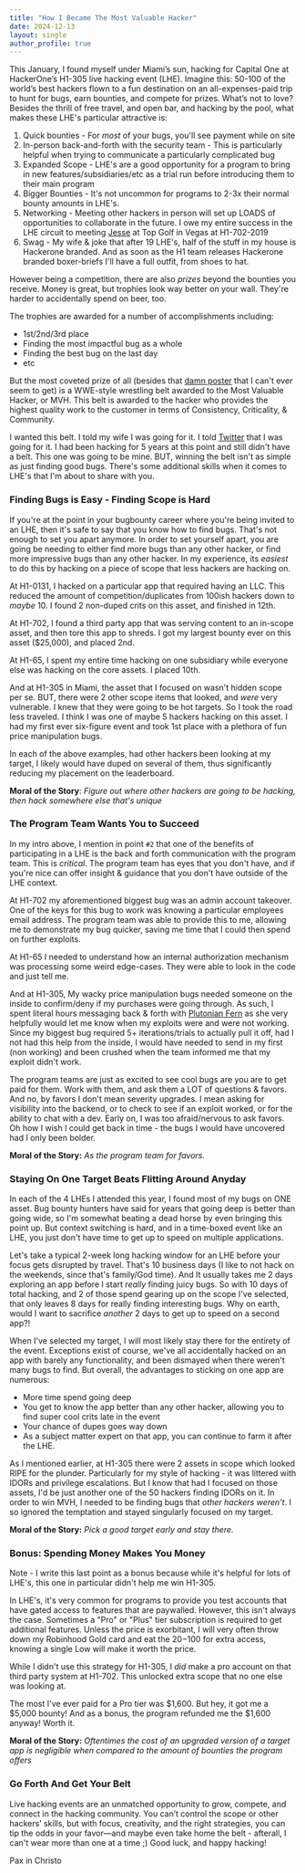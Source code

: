 ```yaml
---
title: "How I Became The Most Valuable Hacker"
date: 2024-12-13
layout: single
author_profile: true
---
```



This January, I found myself under Miami’s sun, hacking for Capital One at HackerOne’s H1-305 live hacking event (LHE). Imagine this: 50-100 of the world’s best hackers flown to a fun destination on an all-expenses-paid trip to hunt for bugs, earn bounties, and compete for prizes. What’s not to love? Besides the thrill of free travel, and open bar, and hacking by the pool, what makes these LHE's particular attractive is:

1. Quick bounties - For _most_ of your bugs, you'll see payment while on site
2. In-person back-and-forth with the security team - This is particularly helpful when trying to communicate a particularly complicated bug
3. Expanded Scope - LHE's are a good opportunity for a program to bring in new features/subsidiaries/etc as a trial run before introducing them to their main program
4. Bigger Bounties - It's not uncommon for programs to 2-3x their normal bounty amounts in LHE's. 
5. Networking - Meeting other hackers in person will set up LOADS of opportunities to collaborate in the future. I owe my entire success in the LHE circuit to meeting [Jesse](https://hackerone.com/hogarth45) at Top Golf in Vegas at H1-702-2019
6. Swag - My wife & joke that after 19 LHE's, half of the stuff in my house is Hackerone branded. And as soon as the H1 team releases Hackerone branded boxer-briefs I'll have a full outfit, from shoes to hat. 
   
   
However being a competition, there are also _prizes_ beyond the bounties you receive. Money is great, but trophies look way better on your wall. They're harder to accidentally spend on beer, too.

The trophies are awarded for a number of accomplishments including:
- 1st/2nd/3rd place
- Finding the most impactful bug as a whole
- Finding the best bug on the last day
- etc

But the most coveted prize of all (besides that [damn poster](https://x.com/Hacker0x01/status/1820618661566251191) that I can't ever seem to get) is a WWE-style wrestling belt awarded to the Most Valuable Hacker, or MVH. This belt is awarded to the hacker who provides the highest quality work to the customer in terms of Consistency, Criticality, & Community.

I wanted this belt. I told my wife I was going for it. I told [Twitter](https://x.com/ArchAngelDDay/status/1743440198472745385) that I was going for it. I had been hacking for 5 years at this point and still didn't have a belt. This one was going to be mine. BUT, winning the belt isn't as simple as just finding good bugs. There's some additional skills when it comes to LHE's that I'm about to share with you. 

### Finding Bugs is Easy - Finding Scope is Hard

If you're at the point in your bugbounty career where you're being invited to an LHE, then it's safe to say that you know how to find bugs. That's not enough to set you apart anymore. In order to set yourself apart, you are going be needing to either find more bugs than any other hacker, or find more impressive bugs than any other hacker. In my experience, its _easiest_ to do this by hacking on a piece of scope that less hackers are hacking on. 

At H1-0131, I hacked on a particular app that required having an LLC. This reduced the amount of competition/duplicates from 100ish hackers down to _maybe_ 10. I found 2 non-duped crits on this asset, and finished in 12th.

At H1-702, I found a third party app that was serving content to an in-scope asset, and then tore this app to shreds. I got my largest bounty ever on this asset ($25,000), and placed 2nd. 

At H1-65, I spent my entire time hacking on one subsidiary while everyone else was hacking on the core assets. I placed 10th. 

And at H1-305 in Miami, the asset that I focused on wasn't hidden scope per se. BUT, there were 2 other scope items that looked, and _were_ very vulnerable. I knew that they were going to be hot targets. So I took the road less traveled. I think I was one of maybe 5 hackers hacking on this asset. I had my first ever six-figure event and took 1st place with a plethora of fun price manipulation bugs.

In each of the above examples,  had other hackers been looking at my target, I likely would have duped on several of them, thus significantly reducing my placement on the leaderboard.

**Moral of the Story**: *Figure out where other hackers are going to be hacking, then hack somewhere else that's unique*

### The Program Team Wants You to Succeed

In my intro above, I mention in point `#2` that one of the benefits of participating in a LHE is the back and forth communication with the program team. This is _critical_. The program team has eyes that you don't have, and if you're nice can offer insight & guidance that you don't have outside of the LHE context.

At H1-702 my aforementioned biggest bug was an admin account takeover. One of the keys for this bug to work was knowing a particular employees email address. The program team was able to provide this to me, allowing me to demonstrate my bug quicker, saving me time that I could then spend on further exploits.

At H1-65 I needed to understand how an internal authorization mechanism was processing some weird edge-cases. They were able to look in the code and just tell me. 

And at H1-305, My wacky price manipulation bugs needed someone on the inside to confirm/deny if my purchases were going through. As such, I spent literal hours messaging back & forth with [Plutonian Fern](https://x.com/Plutonian_fern)  as she very helpfully would let me know when my exploits were and were not working. Since my biggest bug required 5+ iterations/trials to actually pull it off, had I not had this help from the inside, I would have needed to send in my first (non working) and been crushed when the team informed me that my exploit didn't work.

The program teams are just as excited to see cool bugs are you are to get paid for them. Work with them, and ask them a LOT of questions & favors. And no, by favors I don't mean severity upgrades. I mean asking for visibility into the backend, or to check to see if an exploit worked, or for the ability to chat with a dev. Early on, I was too afraid/nervous to ask favors. Oh how I wish I could get back in time - the bugs I would have uncovered had I only been bolder.

**Moral of the Story:** *As the program team for favors.*

### Staying On One Target Beats Flitting Around Anyday

In each of the 4 LHEs I attended this year, I found most of my bugs on ONE asset. Bug bounty hunters have said for years that going deep is better than going wide, so I'm somewhat beating a dead horse by even bringing this point up. But context switching is hard, and in a time-boxed event like an LHE, you just don't have time to get up to speed on multiple applications. 

Let's take a typical 2-week long hacking window for an LHE before your focus gets disrupted by travel. That's 10 business days (I like to not hack on the weekends, since that's family/God time). And It usually takes me 2 days exploring an app before I start _really_ finding juicy bugs. So with 10 days of total hacking, and 2 of those spend gearing up on the scope I've selected, that only leaves 8 days for really finding interesting bugs. Why on earth, would I want to sacrifice _another_ 2 days to get up to speed on a second app?!

When I've selected my target, I will most likely stay there for the entirety of the event. Exceptions exist of course, we've all accidentally hacked on an app with barely any functionality, and been dismayed when there weren't many bugs to find. But overall, the advantages to sticking on one app are numerous:
- More time spend going deep
- You get to know the app better than any other hacker, allowing you to find super cool crits late in the event
- Your chance of dupes goes way down
- As a subject matter expert on that app, you can continue to farm it after the LHE.

As I mentioned earlier, at H1-305 there were 2 assets in scope which looked RIPE for the plunder. Particularly for my style of hacking - it was littered with IDORs and privilege escalations. But I know that had I focused on those assets, I'd be just another one of the 50 hackers finding IDORs on it. In order to win MVH, I needed to be finding bugs that _other hackers weren't_. I so ignored the temptation and stayed singularly focused on my target.

**Moral of the Story:** _Pick a good target early and stay there._


### Bonus: Spending Money Makes You Money

Note - I write this last point as a bonus because while it's helpful for lots of LHE's, this one in particular didn't help me win H1-305. 

In LHE's, it's very common for programs to provide you test accounts that have gated access to features that are paywalled. However, this isn't always the case. Sometimes a "Pro" or "Plus" tier subscription is required to get additional features. Unless the price is exorbitant, I will very often throw down my Robinhood Gold card and eat the $20-$100 for extra access, knowing a single Low will make it worth the price.

While I didn't use this strategy for H1-305, I _did_ make a pro account on that third party system at H1-702. This unlocked extra scope that no one else was looking at.

The most I've ever paid for a Pro tier was $1,600. But hey, it got me a $5,000 bounty! And as a bonus, the program refunded me the $1,600 anyway! Worth it.

**Moral of the Story:** *Oftentimes the cost of an upgraded version of a target app is negligible when compared to the amount of bounties the program offers*


### Go Forth And Get Your Belt

Live hacking events are an unmatched opportunity to grow, compete, and connect in the hacking community. You can’t control the scope or other hackers’ skills, but with focus, creativity, and the right strategies, you can tip the odds in your favor—and maybe even take home the belt - afterall, I can't wear more than one at a time ;) Good luck, and happy hacking!


Pax in Christo
